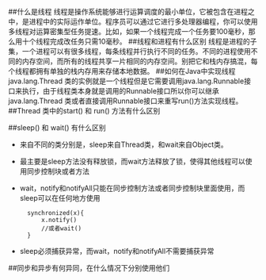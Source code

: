 ##什么是线程
线程是操作系统能够进行运算调度的最小单位，它被包含在进程之中，是进程中的实际运作单位。程序员可以通过它进行多处理器编程，你可以使用多线程对运算密集型任务提速。比如，如果一个线程完成一个任务要100毫秒，那么用十个线程完成改任务只需10毫秒。
##线程和进程有什么区别
线程是进程的子集，一个进程可以有很多线程，每条线程并行执行不同的任务。不同的进程使用不同的内存空间，而所有的线程共享一片相同的内存空间。别把它和栈内存搞混，每个线程都拥有单独的栈内存用来存储本地数据。
##如何在Java中实现线程
java.lang.Thread 类的实例就是一个线程但是它需要调用java.lang.Runnable接口来执行，由于线程类本身就是调用的Runnable接口所以你可以继承java.lang.Thread 类或者直接调用Runnable接口来重写run()方法实现线程。
##Thread 类中的start() 和 run() 方法有什么区别

##sleep() 和 wait() 有什么区别
- 来自不同的类分别是，sleep来自Thread类，和wait来自Object类。
- 最主要是sleep方法没有释放锁，而wait方法释放了锁，使得其他线程可以使用同步控制块或者方法
- wait，notify和notifyAll只能在同步控制方法或者同步控制块里面使用，而sleep可以在任何地方使用

        synchronized(x){
            x.notify()
            //或者wait()
        }
- sleep必须捕获异常，而wait，notify和notifyAll不需要捕获异常

##同步和异步有何异同，在什么情况下分别使用他们
